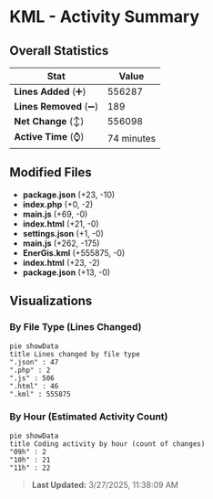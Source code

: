 # KML - Activity Summary 

## Overall Statistics

| Stat                   | Value                                                             |
| ---------------------- | ----------------------------------------------------------------- |
| **Lines Added** (➕)   | 556287                                          |
| **Lines Removed** (➖) | 189                                        |
| **Net Change** (↕)    | 556098                |
| **Active Time** (⌚)   | 74 minutes |


## Modified Files
- **package.json** (+23, -10)
- **index.php** (+0, -2)
- **main.js** (+69, -0)
- **index.html** (+21, -0)
- **settings.json** (+1, -0)
- **main.js** (+262, -175)
- **EnerGis.kml** (+555875, -0)
- **index.html** (+23, -2)
- **package.json** (+13, -0)

## Visualizations

### By File Type (Lines Changed)

```mermaid
pie showData
title Lines changed by file type
".json" : 47
".php" : 2
".js" : 506
".html" : 46
".kml" : 555875
```

### By Hour (Estimated Activity Count)

```mermaid
pie showData
title Coding activity by hour (count of changes)
"09h" : 2
"10h" : 21
"11h" : 22
```


> **Last Updated:** 3/27/2025, 11:38:09 AM